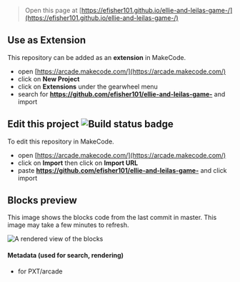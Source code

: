  


> Open this page at [https://efisher101.github.io/ellie-and-leilas-game-/](https://efisher101.github.io/ellie-and-leilas-game-/)

## Use as Extension

This repository can be added as an **extension** in MakeCode.

* open [https://arcade.makecode.com/](https://arcade.makecode.com/)
* click on **New Project**
* click on **Extensions** under the gearwheel menu
* search for **https://github.com/efisher101/ellie-and-leilas-game-** and import

## Edit this project ![Build status badge](https://github.com/efisher101/ellie-and-leilas-game-/workflows/MakeCode/badge.svg)

To edit this repository in MakeCode.

* open [https://arcade.makecode.com/](https://arcade.makecode.com/)
* click on **Import** then click on **Import URL**
* paste **https://github.com/efisher101/ellie-and-leilas-game-** and click import

## Blocks preview

This image shows the blocks code from the last commit in master.
This image may take a few minutes to refresh.

![A rendered view of the blocks](https://github.com/efisher101/ellie-and-leilas-game-/raw/master/.github/makecode/blocks.png)

#### Metadata (used for search, rendering)

* for PXT/arcade
<script src="https://makecode.com/gh-pages-embed.js"></script><script>makeCodeRender("{{ site.makecode.home_url }}", "{{ site.github.owner_name }}/{{ site.github.repository_name }}");</script>

